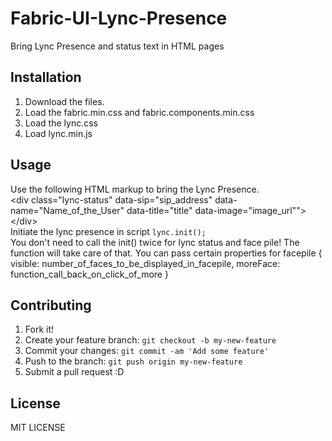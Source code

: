 # Fabric-UI-Lync-Presence
Bring Lync Presence and status text in HTML pages
## Installation
1. Download the files.
2. Load the fabric.min.css and fabric.components.min.css
3. Load the lync.css
4. Load lync.min.js

## Usage
Use the following HTML markup to bring the Lync Presence. <br/>
&lt;div class="lync-status" data-sip="sip_address" data-name="Name_of_the_User" data-title="title" data-image="image_url""&gt;&lt;/div&gt;<br/>
Initiate the lync presence in script `lync.init();` <br/>
You don't need to call the init() twice for lync status and face pile! The function will take care of that.
You can pass certain properties for facepile
{
	visible: number_of_faces_to_be_displayed_in_facepile,
	moreFace: function_call_back_on_click_of_more
}
## Contributing
1. Fork it!
2. Create your feature branch: `git checkout -b my-new-feature`
3. Commit your changes: `git commit -am 'Add some feature'`
4. Push to the branch: `git push origin my-new-feature`
5. Submit a pull request :D

## License
MIT LICENSE